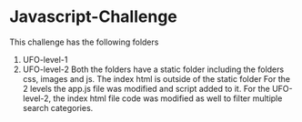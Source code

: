 # Javascript-Challenge
This challenge has the following folders
1. UFO-level-1
2. UFO-level-2
Both the folders have a static folder including the folders css, images and js.
The index html is outside of the static folder
For the 2 levels the app.js file was modified and script added to it.
For the UFO-level-2, the index html file code was modified as well to filter 
multiple search categories.